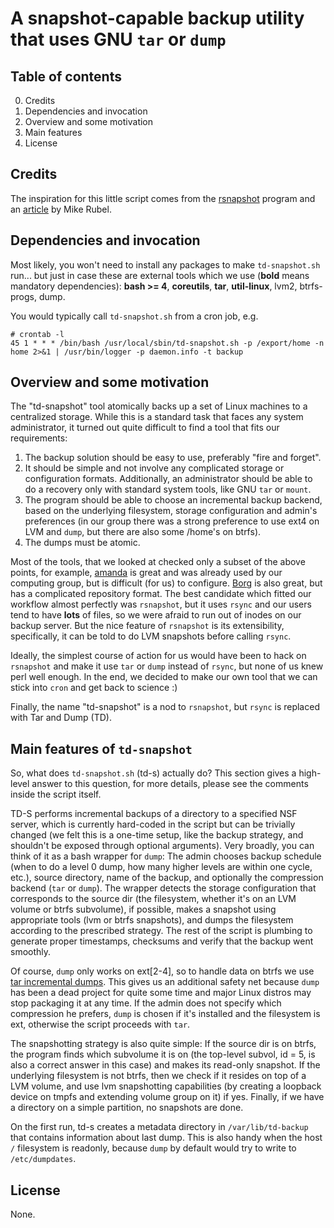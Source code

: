 # A snapshot-capable backup utility that uses GNU `tar` or `dump`

## Table of contents
0. Credits
1. Dependencies and invocation
2. Overview and some motivation
3. Main features
4. License

## Credits

The inspiration for this little script comes from the [rsnapshot](https://rsnapshot.org/) program and an [article](http://www.mikerubel.org/computers/rsync_snapshots) by Mike Rubel.

## Dependencies and invocation

Most likely, you won't need to install any packages to make `td-snapshot.sh` run... but just in case these are external tools which we use (**bold** means mandatory dependencies): **bash >= 4**, **coreutils**, **tar**, **util-linux**, lvm2, btrfs-progs, dump.

You would typically call `td-snapshot.sh` from a cron job, e.g.
```
# crontab -l
45 1 * * * /bin/bash /usr/local/sbin/td-snapshot.sh -p /export/home -n home 2>&1 | /usr/bin/logger -p daemon.info -t backup
```

## Overview and some motivation

The "td-snapshot" tool atomically backs up a set of Linux machines to a centralized storage. While this is a standard task that faces any system administrator, it turned out quite difficult to find a tool that fits our requirements:

1. The backup solution should be easy to use, preferably "fire and forget".
2. It should be simple and not involve any complicated storage or configuration formats. Additionally, an administrator should be able to do a recovery only with standard system tools, like GNU `tar` or `mount`.
3. The program should be able to choose an incremental backup backend, based on the underlying filesystem, storage configuration and admin's preferences (in our group there was a strong preference to use ext4 on LVM and `dump`, but there are also some /home's on btrfs).
4. The dumps must be atomic.

Most of the tools, that we looked at checked only a subset of the above points, for example, [amanda](www.amanda.org) is great and was already used by our computing group, but is difficult (for us) to configure. [Borg](https://borgbackup.readthedocs.io/en/stable/) is also great, but has a complicated repository format. The best candidate which fitted our workflow almost perfectly was `rsnapshot`, but it uses `rsync` and our users tend to have **lots** of files, so we were afraid to run out of inodes on our backup server. But the nice feature of `rsnapshot` is its extensibility, specifically, it can be told to do LVM snapshots before calling `rsync`.

Ideally, the simplest course of action for us would have been to hack on `rsnapshot` and make it use `tar` or `dump` instead of `rsync`, but none of us knew perl well enough. In the end, we decided to make our own tool that we can stick into `cron` and get back to science :)

Finally, the name "td-snapshot" is a nod to `rsnapshot`, but `rsync` is replaced with Tar and Dump (TD).

## Main features of `td-snapshot`

So, what does `td-snapshot.sh` (td-s) actually do? This section gives a high-level answer to this question, for more details, please see the comments inside the script itself.

TD-S performs incremental backups of a directory to a specified NSF server, which is currently hard-coded in the script but can be trivially changed (we felt this is a one-time setup, like the backup strategy, and shouldn't be exposed through optional arguments). Very broadly, you can think of it as a bash wrapper for `dump`: The admin chooses backup schedule (when to do a level 0 dump, how many higher levels are within one cycle, etc.), source directory, name of the backup, and optionally the compression backend (`tar` or `dump`). The wrapper detects the storage configuration that corresponds to the source dir (the filesystem, whether it's on an LVM volume or btrfs subvolume), if possible, makes a snapshot using appropriate tools (lvm or btrfs snapshots), and dumps the filesystem according to the prescribed strategy. The rest of the script is plumbing to generate proper timestamps, checksums and verify that the backup went smoothly.

Of course, `dump` only works on ext[2-4], so to handle data on btrfs we use [tar incremental dumps](https://www.gnu.org/software/tar/manual/html_node/Incremental-Dumps.html). This gives us an additional safety net because `dump` has been a dead project for quite some time and major Linux distros may stop packaging it at any time. If the admin does not specify which compression he prefers, `dump` is chosen if it's installed and the filesystem is ext, otherwise the script proceeds with `tar`.

The snapshotting strategy is also quite simple: If the source dir is on btrfs, the program finds which subvolume it is on (the top-level subvol, id = 5, is also a correct answer in this case) and makes its read-only snapshot. If the underlying filesystem is not btrfs, then we check if it resides on top of a LVM volume, and use lvm snapshotting capabilities (by creating a loopback device on tmpfs and extending volume group on it) if yes. Finally, if we have a directory on a simple partition, no snapshots are done.

On the first run, td-s creates a metadata directory in `/var/lib/td-backup` that contains information about last dump. This is also handy when the host `/` filesystem is readonly, because `dump` by default would try to write to `/etc/dumpdates`.

## License

None.
